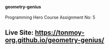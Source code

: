 #### geometry-genius
Programming Hero Course Assignment No: 5

## Live Site: https://tonmoy-org.github.io/geometry-genius/

